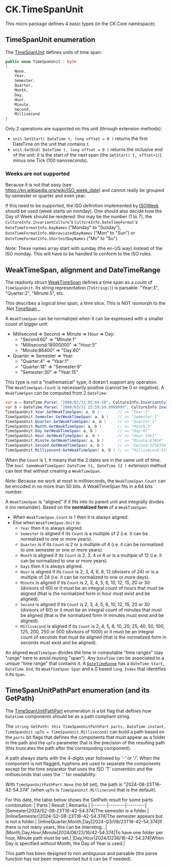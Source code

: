# CK.TimeSpanUnit

This micro package defines 4 basic types (in the CK.Core namespace):

## TimeSpanUnit enumeration
The [TimeSpanUnit](CK.TimeSpanUnit/TimeSpanUnit.cs) defines units of time span:
```csharp
public enum TimeSpanUnit : byte
{
    None,
    Year,
    Semester,
    Quarter,
    Month,
    Day,
    Hour,
    Minute,
    Second,
    Millisecond
}
```
Only 2 operations are supported on this unit (through extension methods):
- `unit.GetStart( DateTime t, long offset = 0 )` returns the first DateTime on the unit that contains `t`.
- `unit.GetEnd( DateTime t, long offset = 0 )` returns the inclusive end of the unit: it is the start of the next span (the `GetStart( t, offset+1)`)
minus one Tick (100 nanoseconds).

### Weeks are not supported
Because it is not that easy (see https://en.wikipedia.org/wiki/ISO_week_date) and
cannot really be grouped by semester or quarter and even year.

If this need to be supported, the ISO definition implemented by [ISOWeek](https://learn.microsoft.com/en-us/dotnet/api/system.globalization.isoweek)
should be used (week starts on monday).
One should also decide how the Day of Week should be rendered: this may be the number (1 to 7),
the `CultureInfo.InvariantCulture`'s `CultureInfo.DateTimeFormat`'s
`DateTimeFormatInfo.DayNames` ("Monday" to "Sunday"), `DateTimeFormatInfo.AbbreviatedDayNames` ("Mon" to "Sun")
or `DateTimeFormatInfo.ShortestDayNames` ("Mo" to "Su").

_Note:_ These names array start with sunday (the en-US way) instead of the ISO monday. This will have to be handled to conform to the ISO rules.

## WeakTimeSpan, alignment and DateTimeRange
The readonly struct [WeakTimeSpan](CK.TimeSpanUnit/WeakTimeSpan.cs) defines a time span as a count of `TimeSpanUnit`. Its string representation (`ToString()`)
is parsable: "Year:3", "Quarter:2", "Minute:5", etc.

This describes a _logical time span_, a time slice. This is NOT isomorph to the .Net [TimeSpan](https://learn.microsoft.com/en-us/dotnet/api/system.timespan)._

A `WeakTimeSpan` can be normalized when it can be expressed with a smaller count of bigger unit:
- Millisecond => Second => Minute => Hour => Day:
  - "Second:60" => "Minute:1"
  - "Millisecond:18000000" => "Hour:5"
  - "Minute:86400" => "Day:60"
- Quarter => Semester => Year:
  - "Quarter:4" => "Year:1"
  - "Quarter:18" => "Semester:9"
  - "Semester:30" => "Year:15"

This type is not a "mathematical" type, it doesn't support any operation. The `WeakTimeSpan.Count` is necessarily positive (cannot be 0 or negative).
A `WeakTimeSpan` can be computed from 2 `DateTime`:
```csharp
var a = DateTime.Parse( "2000/01/31 03:04:10", CultureInfo.InvariantCulture );
var b = DateTime.Parse( "2000/03/31 23:59:59.9999999", CultureInfo.InvariantCulture );
TimeSpanUnit.Year.GetWeakTimeSpan( a, b )        // => "Year:1"
TimeSpanUnit.Semester.GetWeakTimeSpan( a, b )    // => "Semester:1"
TimeSpanUnit.Quarter.GetWeakTimeSpan( a, b )     // => "Quarter:1"
TimeSpanUnit.Month.GetWeakTimeSpan( a, b )       // => "Month:3"
TimeSpanUnit.Day.GetWeakTimeSpan( a, b )         // => "Day:61"
TimeSpanUnit.Hour.GetWeakTimeSpan( a, b )        // => "Hour:1461"
TimeSpanUnit.Minute.GetWeakTimeSpan( a, b )      // => "Minute:87656"
TimeSpanUnit.Second.GetWeakTimeSpan( a, b )      // => "Second:5259350"
TimeSpanUnit.Millisecond.GetWeakTimeSpan( a, b ) // => "Millisecond:5259350000"
```
When the `Count` is 1, it means that the 2 dates are in the same unit of time. The `bool SameWeakTimeSpan( DateTime t1, DateTime t2 )`
extension method can test that without creating a `WeakTimeSpan`.

_Note:_ Because we work at most in milliseconds, the `WeakTimeSpan.Count` can be encoded in no more than 50 bits. A WeakTimeSpan 
fits in a 64 bits number.
 
A `WeakTimeSpan` is "aligned" if it fits into its parent unit and integrally divides it (no remainder).
Based on the **normalized form** of a `WeakTimeSpan`:

- When `WeakTimeSpan.Count` is 1 then it is always aligned.
- Else when `WeakTimeSpan.Unit` is:
  - `Year` then it is always aligned.
  - `Semester` is aligned if its `Count` is a multiple of 2 (i.e. it can be normalized to one or more years).
  - `Quarter` is if its `Count` is 2 or a multiple of 4 (i.e. it can be normalized to one semester or one or more years).
  - `Month` is aligned if its `Count` is 2, 3, 4 or 6 or is a multiple of 12 (i.e. it can be normalized to one or more years).
  - `Days` then it is always aligned.
  - `Hour` is aligned if its `Count` is 2, 3, 4, 6, 8, 12 (divisors of 24) or is a multiple of 24 (i.e. it can be normalized to one or more days). 
  - `Minute` is aligned if its `Count` is 2, 3, 4, 5, 6, 10, 12, 15, 20 or 30 (divisors of 60) or it must be an integral
    count of hours that must be aligned (that is the normalized form in hour must exist and be aligned).
  - `Second` is aligned if its `Count` is 2, 3, 4, 5, 6, 10, 12, 15, 20 or 30 (divisors of 60) or it must be an integral
    count of minutes that must be aligned (that is the normalized form in minutes must exist and be aligned). 
  - `Millisecond` is aligned if its `Count` is 2, 4, 5, 8, 10, 20, 25, 40, 50, 100, 125, 200, 250 or 500 (divisors of 1000) or it must be an integral
    count of seconds that must be aligned (that is the normalized form in seconds must exist and be aligned). 


An aligned `WeakTimeSpan` divides the time in computable "time ranges" (say "range" here to avoid reusing "span"). Any `DateTime`
can be associated to a unique "time range" that contains it. A [`DateTimeRange`](CK.TimeSpanUnit/DateTimeRange.cs) has a `DateTime Start`,
`DateTime End`, its `WeakTimeSpan Span` and a 0 based `long Index` that identifies it its `Span`.



## TimeSpanUnitPathPart enumeration (and its GetPath)
The [TimeSpanUnitPathPart](CK.TimeSpanUnit/TimeSpanUnitPathPart.cs) enumeration is a bit flag that defines
how `Datetime` components should be as a path compliant string.

The `string GetPath( this TimeSpanUnitPathPart parts, DateTime instant, TimeSpanUnit upTo = TimeSpanUnit.Millisecond)` can build a path based
on the `parts` bit flags that defines the components that must appear as a folder in the path
and the `upTo` parameter that is the precision of the resulting path (this truncates the path after the correspnding component).

A path always starts with the 4-digits year followed by '-' or '/'. When the component is not flagged, hyphens
are used to separate the components except for the time separator that uses the ISO 'T' convention and the milliseconds
that uses the '.' for readability.

With `TimeSpanUnitPathPart.None` (no bit set), the path is "2024-08-23T16-42-54.374" (when `upTo` is `TimeSpanUnit.Millisecond` that is the default). 

For this date, the table below shows the GetPath result for some parts combination:
| Parts | Result | Remarks |
|-------|--------|---------|
|Semester|2024/S2-08-23T16-42-54.374|The semester is a folder.|
|InlineSemester|2024-S2-08-23T16-42-54.374|The semester appears but is not a folder.|
|InlineQuarter,Month,Day|2024-Q3/08/23T16-42-54.374|If there is not many years, this can be intersting...|
|Month,Day,Hour,Minute|2024/08/23/16/42-54.374|To have one folder per hour, Minute path must be set.|
|Day,Hour|2024/D236/16-42-54.374|When Day is specified without Month, the Day of Year is used.|

This path has been designed to non ambiguous and parsable (the parse function has not been implemented but it can be if needed).
